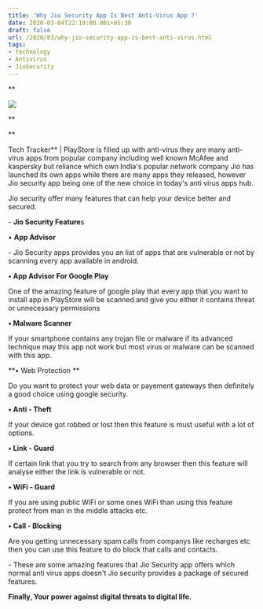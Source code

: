 ```yaml
---
title: 'Why Jio Security App Is Best Anti-Virus App ?'
date: 2020-03-04T22:19:00.001+05:30
draft: false
url: /2020/03/why-jio-security-app-is-best-anti-virus.html
tags: 
- technology
- Antivirus
- JioSecurity
---
```


**  

[![](https://lh3.googleusercontent.com/-eVmBliqRYNQ/XoIbFXUeDtI/AAAAAAAABOQ/ADB770iqWPgh_m_5abGBCFlD0gdEarlEACLcBGAsYHQ/s1600/IMG_20200111_105332_780-02-02.jpeg)](https://lh3.googleusercontent.com/-eVmBliqRYNQ/XoIbFXUeDtI/AAAAAAAABOQ/ADB770iqWPgh_m_5abGBCFlD0gdEarlEACLcBGAsYHQ/s1600/IMG_20200111_105332_780-02-02.jpeg)

**

**

Tech Tracker** | PlayStore is filled up with anti-virus they are many anti-virus apps from popular company including well known McAfee and kaspersky but reliance which own India's popular network company Jio has launched its own apps while there are many apps they released, however Jio security app being one of the new choice in today's anti virus apps hub.

  

Jio security offer many features that can help your device better and secured.

  

\- **Jio Security Feature**s 

  

• **App Advisor**

\- Jio Security apps provides you an list of apps that are vulnerable or not by scanning every app available in android.

**• App Advisor For Google Play**

One of the amazing feature of google play that every app that you want to install app in PlayStore will be scanned and give you either it contains threat or unnecessary permissions

**• Malware Scanner**

If your smartphone contains any trojan file or malware if its advanced technique may this app not work but most virus or malware can be scanned with this app.

**• Web Protection **

Do you want to protect your web data or payement gateways then definitely a good choice using google security.

**• Anti - Theft**

If your device got robbed or lost then this feature is must useful with a lot of options.

**• Link - Guard**

If certain link that you try to search from any browser then this feature will analyse either the link is vulnerable or not.

  

**• WiFi - Guard**

If you are using public WiFi or some ones WiFi than using this feature protect from man in the middle attacks etc.

**• Call - Blocking**

Are you getting unnecessary spam calls from companys like recharges etc then you can use this feature to do block that calls and contacts.

  

\- These are some amazing features that Jio Security app offers which normal anti virus apps doesn't Jio security provides a package of secured features.

  

**Finally, Your power against digital threats to digital life.**